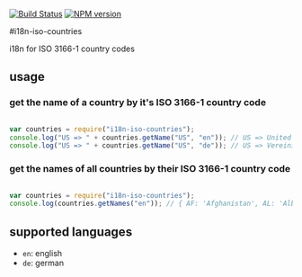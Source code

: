 [![Build Status](https://secure.travis-ci.org/cinovo/node-i18n-iso-countries.png)](http://travis-ci.org/cinovo/node-i18n-iso-countries)
[![NPM version](https://badge.fury.io/js/i18n-iso-countries.png)](http://badge.fury.io/js/i18n-iso-countries)

#i18n-iso-countries

i18n for ISO 3166-1 country codes

## usage

### get the name of a country by it's ISO 3166-1 country code

`````javascript

var countries = require("i18n-iso-countries");
console.log("US => " + countries.getName("US", "en")); // US => United States
console.log("US => " + countries.getName("US", "de")); // US => Vereinigte Staaten von Amerika

`````

### get the names of all countries by their ISO 3166-1 country code

`````javascript

var countries = require("i18n-iso-countries");
console.log(countries.getNames("en")); // { AF: 'Afghanistan', AL: 'Albania', [...], ZM: 'Zambia', ZW: 'Zimbabwe' }

`````

## supported languages

* `en`: english
* `de`: german
